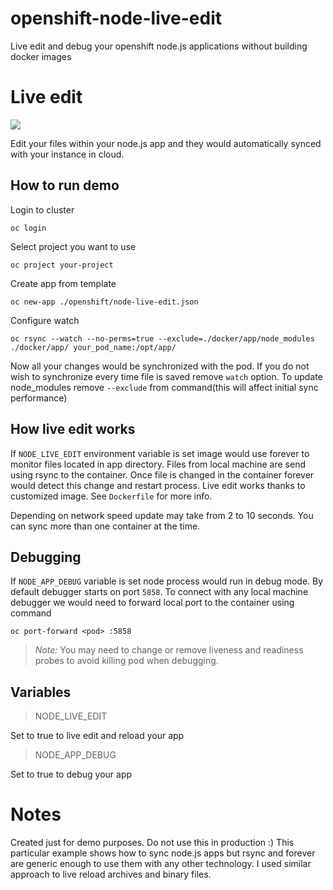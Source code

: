 # openshift-node-live-edit

Live edit and debug your openshift node.js applications without building docker images

# Live edit

![](http://i.giphy.com/l4JyN1r2FMpLpgj16.gif)

Edit your files within your node.js app and they would automatically synced with your instance in cloud.

## How to run demo

Login to cluster

    oc login 

Select project you want to use

    oc project your-project
    
Create app from template 
   
    oc new-app ./openshift/node-live-edit.json

Configure watch 

    oc rsync --watch --no-perms=true --exclude=./docker/app/node_modules ./docker/app/ your_pod_name:/opt/app/
 
Now all your changes would be synchronized with the pod. If you do not wish to synchronize every time file is saved remove `watch` option. To update node_modules remove `--exclude` from command(this will affect initial sync performance)

## How live edit works

If `NODE_LIVE_EDIT` environment variable is set image would use forever to monitor files located in app directory.
Files from local machine are send using rsync to the container. 
Once file is changed in the container forever would detect this change and restart process.
Live edit works thanks to customized image. See `Dockerfile` for more info.

Depending on network speed update may take from 2 to 10 seconds.
You can sync more than one container at the time.

## Debugging 

If `NODE_APP_DEBUG` variable is set node process would run in debug mode.
By default debugger starts on port `5858`. 
To connect with any local machine debugger we would need to forward local port to the container using command

    oc port-forward <pod> :5858

> *Note:* You may need to change or remove liveness and readiness probes to avoid killing pod when debugging.

## Variables

> NODE_LIVE_EDIT

Set to true to live edit and reload your app

> NODE_APP_DEBUG

Set to true to debug your app

# Notes

Created just for demo purposes. Do not use this in production :)
This particular example shows how to sync node.js apps but rsync and forever are generic enough to use them with any other technology. I used similar approach to live reload archives and binary files. 
